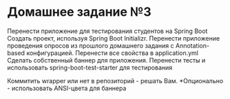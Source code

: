 # Домашнее задание №3
Перенести приложение для тестирования студентов на Spring Boot
Создать проект, используя Spring Boot Initializr.
Перенести приложение проведения опросов из прошлого домашнего задания с Annotation-based конфигурацией.
Перенести все свойства в application.yml
Сделать собственный баннер для приложения.
Перенести тесты и использовать spring-boot-test-starter для тестирования

Коммитить wrapper или нет в репозиторий - решать Вам.
*Опционально - использовать ANSI-цвета для баннера
